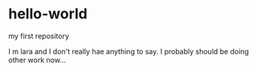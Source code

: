 # hello-world
my first repository

I m lara and I don't really hae anything to say. I probably should be doing other work now...



